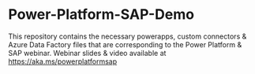 # Power-Platform-SAP-Demo
This repository contains the necessary powerapps, custom connectors &amp; Azure Data Factory files that are corresponding to the Power Platform &amp; SAP webinar. Webinar slides &amp; video available at https://aka.ms/powerplatformsap

